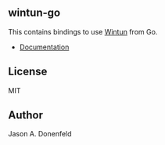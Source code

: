 ## wintun-go

This contains bindings to use [Wintun](https://www.wintun.net) from Go.

- [Documentation](https://pkg.go.dev/golang.zx2c4.com/wintun)

## License

MIT

## Author

Jason A. Donenfeld